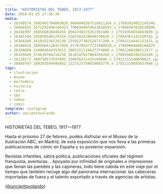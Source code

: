 ```yaml
---
title: "HISTORIETAS DEL TEBEO, 1917—1977"
date: 2018-01-25 17:36:39
media: 
  - 26340574_1995401794083020_6604840367516811264_n_17893924012145546.jpg
  - 26866925_1572291946196423_7906949974921838592_n_17860387828220998.jpg
  - 26346997_369566836848265_8564740219352383488_n_17919356854063699.jpg
  - 26305194_145858546129354_5262381818698530816_n_17894361142150782.jpg
  - 26364380_341815236335230_2359227382528737280_n_17893114441153321.jpg
  - 26306658_2005064126417058_9176705477721980928_n_17889964660168629.jpg
  - 26398688_144004642953613_1065251124627374080_n_17861200288211527.jpg
  - 26325649_574636766218230_1618187817064595456_n_17892940348154549.jpg
  - 26228272_368758573597893_338036251435204608_n_17921215540039623.jpg
  - 26869747_189293594995842_2227525758039883776_n_17921319685037046.jpg
tags: 
  - ilustracion
  - museo
  - mortadelo
  - historia
  - retro
  - tbo
  - tebeo
  - comic
template: instagram
author: uncientovolando
---
```


HISTORIETAS DEL TEBEO, 1917—1977


Hasta el próximo 27 de febrero, podéis disfrutar en el Museo de la Ilustración ABC, en Madrid, de esta exposición que nos lleva a las primeras publicaciones de cómic en España y su posterior expansión.


Revistas infantiles, sátira política, publicaciones oficiales del régimen franquista, aventuras... Apoyado por infinidad de originales e impresiones que llenan las paredes y las cajoneras, todo tiene cabida en este viaje por el tiempo que también recoge algo del panorama internacional: las cabeceras importadas de fuera y el talento exportado a través de agencias de artistas.


([@uncientovolando](https://instagram.com/uncientovolando))



